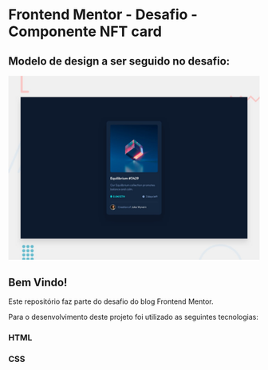 # Frontend Mentor - Desafio - Componente NFT card

## Modelo de design a ser seguido no desafio:

![Design preview for the NFT preview card component coding challenge](./design/desktop-preview.jpg)

## Bem Vindo!

Este repositório faz parte do desafio do blog Frontend Mentor.

Para o desenvolvimento deste projeto foi utilizado as seguintes tecnologias:
### HTML
### CSS

